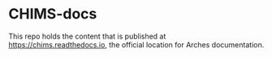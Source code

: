 # CHIMS-docs

This repo holds the content that is published at https://chims.readthedocs.io, the official location for Arches documentation.

